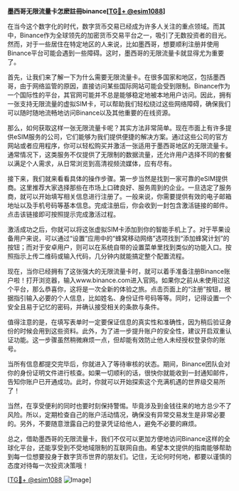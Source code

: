 **墨西哥无限流量卡怎麽註冊binance[[TG💪+ @esim1088](https://t.me/s/esim1088)]**

在当今这个数字化的时代，数字货币交易已经成为许多人关注的重点领域。而其中，Binance作为全球领先的加密货币交易平台之一，吸引了无数投资者的目光。然而，对于一些居住在特定地区的人来说，比如墨西哥，想要顺利注册并使用Binance平台可能会遇到一些障碍。这时，墨西哥的无限流量卡就显得尤为重要了。

首先，让我们来了解一下为什么需要无限流量卡。在很多国家和地区，包括墨西哥，由于网络监管的原因，直接访问某些国际网站可能会受到限制。Binance作为一个国际性的平台，其官网可能并不总是能够稳定地被本地用户访问。因此，拥有一张支持无限流量的虚拟SIM卡，可以帮助我们轻松绕过这些网络障碍，确保我们可以随时随地流畅地访问Binance以及其他重要的在线资源。

那么，如何获取这样一张无限流量卡呢？其实方法非常简单。现在市面上有许多提供eSIM服务的公司，它们能够为我们提供便捷的解决方案。通过这些公司的官方网站或者应用程序，你可以轻松购买并激活一张适用于墨西哥地区的无限流量卡。通常情况下，这类服务不仅提供了无限制的数据流量，还允许用户选择不同的套餐以满足个人需求，从日常浏览到高清视频流媒体，应有尽有。

接下来，我们就来看看具体的操作步骤。第一步当然是找到一家可靠的eSIM提供商。这里推荐大家选择那些在市场上口碑良好、服务周到的企业。一旦选定了服务商，就可以开始填写相关信息进行注册了。一般来说，你需要提供有效的电子邮箱地址以及手机号码等基本信息。完成注册后，你会收到一封包含激活链接的邮件。点击该链接即可按照提示完成激活过程。

激活成功之后，你就可以将这张虚拟SIM卡添加到你的智能手机上了。对于苹果设备用户来说，可以通过“设置”应用中的“蜂窝移动网络”选项找到“添加蜂窝计划”的按钮；而对于安卓用户，则可以在系统自带的设置菜单里找到类似的功能入口。按照指示上传二维码或输入代码，几分钟内就能搞定整个配置流程。

现在，当你已经拥有了这张强大的无限流量卡时，就可以着手准备注册Binance账户啦！打开浏览器，输入www.binance.com进入官网。如果你之前从未使用过这个平台，那么恭喜你，这将是一次全新的体验之旅。点击页面上的“注册”按钮，根据指引输入必要的个人信息，比如姓名、身份证件号码等等。同时，记得设置一个安全且易于记忆的密码，并确认接受相关的条款与条件。

值得注意的是，在填写表单时一定要保证信息的真实性和准确性，因为稍后验证身份的时候会用到这些资料。此外，为了进一步提升账户的安全性，建议开启双重认证功能。这一步骤虽然稍微麻烦一点，但却能有效防止他人未经授权登录你的账号。

当所有信息都提交完毕后，你就进入了等待审核的状态。期间，Binance团队会对你的身份证明文件进行核查。如果一切顺利的话，很快你就能收到一封通知邮件，告知你账户已开通成功。此时，你就可以开始探索这个充满机遇的世界级交易所了！

当然，在享受便利的同时也要时刻保持警惕。毕竟涉及到金钱往来的地方总少不了风险。所以，定期检查自己的账户活动情况，确保没有异常交易发生是非常必要的。另外，不要随意泄露自己的登录凭证给他人，避免不必要的麻烦。

总之，借助墨西哥的无限流量卡，我们不仅可以更加方便地访问Binance这样的全球化平台，还能享受到不受地域限制的互联网自由。希望本文提供的指南能够帮助到每一位想要投身于数字货币世界的朋友们。记住，无论何时何地，都要以谨慎的态度对待每一次投资决策哦！

[[TG💪+ @esim1088](https://t.me/s/esim1088) ![Image](https://i.postimg.cc/4NQfJmqS/Snipaste-2025-05-13-00-14-12.png)]